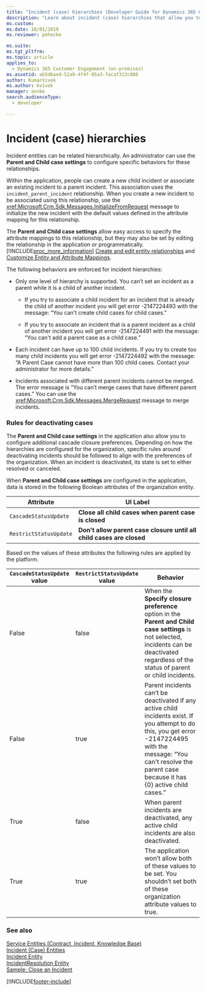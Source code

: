 ```yaml
---
title: "Incident (case) hierarchies (Developer Guide for Dynamics 365 Customer Engagement (on-premises)) | MicrosoftDocs"
description: "Learn about incident (case) hierarchies that allow you to create parent and child case settings and rules for deactivating cases."
ms.custom: 
ms.date: 10/01/2019
ms.reviewer: pehecke

ms.suite: 
ms.tgt_pltfrm: 
ms.topic: article
applies_to: 
  - Dynamics 365 Customer Engagement (on-premises)
ms.assetid: ab5d6aed-52a9-4f4f-95a3-facaf313c088
author: KumarVivek
ms.author: kvivek
manager: annbe
search.audienceType: 
  - developer

---
```

# Incident (case) hierarchies

Incident entities can be related hierarchically. An administrator can use the **Parent and Child case settings** to configure specific behaviors for these relationships.  
  
 Within the application, people can create a new child incident or associate an existing incident to a parent incident. This association uses the `incident_parent_incident` relationship. When you create a new incident to be associated using this relationship, use the <xref:Microsoft.Crm.Sdk.Messages.InitializeFromRequest> message to initialize the new incident with the default values defined in the attribute mapping for this relationship.  
  
 The **Parent and Child case settings** allow easy access to specify the attribute mappings to this relationship, but they may also be set by editing the relationship in the application or programmatically. [!INCLUDE[proc_more_information](../includes/proc-more-information.md)] [Create and edit entity relationships](/previous-versions/dynamicscrm-2016/administering-dynamics-365/dn531171(v=crm.8)) and [Customize Entity and Attribute Mappings](customize-entity-attribute-mappings.md).  
  
 The following behaviors are enforced for incident hierarchies:  
  
-   Only one level of hierarchy is supported. You can’t set an incident as a parent while it is a child of another incident.  
  
    -   If you try to associate a child incident for an incident that is already the child of another incident you will get error -2147224493 with the message: “You can't create child cases for child cases.”  
  
    -   If you try to associate an incident that is a parent incident as a child of another incident you will get error -2147224491 with the message: “You can't add a parent case as a child case.”  
  
-   Each incident can have up to 100 child incidents. If you try to create too many child incidents you will get error -2147224492 with the message: “A Parent Case cannot have more than 100 child cases. Contact your administrator for more details.”  
  
-   Incidents associated with different parent incidents cannot be merged. The error message is “You can’t merge cases that have different parent cases.” You can use the <xref:Microsoft.Crm.Sdk.Messages.MergeRequest> message to merge incidents.  
  
### Rules for deactivating cases  
 The **Parent and Child case settings** in the application also allow you to configure additional cascade closure preferences. Depending on how the hierarchies are configured for the organization, specific rules around deactivating incidents should be followed to align with the preferences of the organization. When an incident is deactivated, its state is set to either resolved or canceled.  
  
 When **Parent and Child case settings** are configured in the application, data is stored in the following Boolean attributes of the organization entity.  
  
|Attribute|UI Label|  
|---------------|--------------|  
|`CascadeStatusUpdate`|**Close all child cases when parent case is closed**|  
|`RestrictStatusUpdate`|**Don’t allow parent case closure until all child cases are closed**|  
  
 Based on the values of these attributes the following rules are applied by the platform.  
  
|`CascadeStatusUpdate` value|`RestrictStatusUpdate` value|Behavior|  
|---------------------------------|----------------------------------|--------------|  
|False|false|When the **Specify closure preference** option in the **Parent and Child case settings** is not selected, incidents can be deactivated regardless of the status of parent or child incidents.|  
|False|true|Parent incidents can’t be deactivated if any active child incidents exist. If you attempt to do this, you get error -2147224495 with the message: “You can't resolve the parent case because it has {0} active child cases.”|  
|True|false|When parent incidents are deactivated, any active child incidents are also deactivated.|  
|True|true|The application won’t allow both of these values to be set. You shouldn’t set both of these organization attribute values to true.|  
  
### See also  
 [Service Entities (Contract, Incident, Knowledge Base)](service-entities.md)   
 [Incident (Case) Entities](incident-case-entities.md)   
 [Incident Entity](entities/incident.md)   
 [IncidentResolution Entity](entities/incidentresolution.md)   
 [Sample: Close an Incident](sample-close-incident.md)


[!INCLUDE[footer-include](../../../includes/footer-banner.md)]